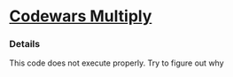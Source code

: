# [Codewars Multiply](https://www.codewars.com/kata/50654ddff44f800200000004/python)

### Details
This code does not execute properly. Try to figure out why